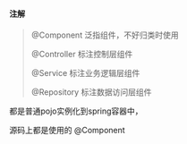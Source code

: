 #### 注解



> @Component  泛指组件，不好归类时使用
>
> @Controller  标注控制层组件
>
> @Service 标注业务逻辑层组件
>
> @Repository 标注数据访问层组件

都是普通pojo实例化到spring容器中，

源码上都是使用的 @Component  



